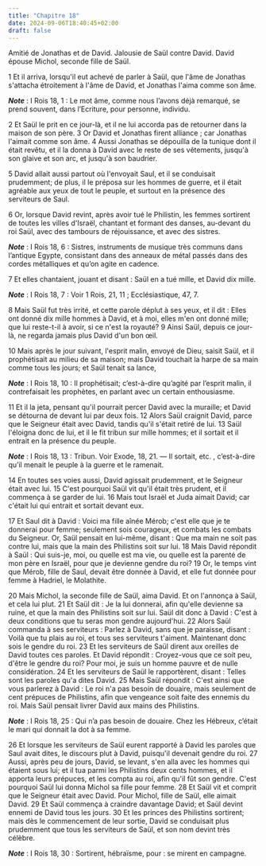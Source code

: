 ```yaml
---
title: "Chapitre 18"
date: 2024-09-06T18:40:45+02:00
draft: false
---
```



Amitié de Jonathas et de David.
Jalousie de Saül contre David.
David épouse Michol, seconde fille de Saül.


1 Et il arriva, lorsqu'il eut achevé de parler à Saül, que l'âme de Jonathas s'attacha étroitement à l'âme de David, et Jonathas l'aima comme son âme.

***Note*** :  I Rois 18, 1 : Le mot âme, comme nous l’avons déjà remarqué, se prend souvent, dans l’Ecriture, pour personne, individu.

2 Et Saül le prit en ce jour-là, et il ne lui accorda pas de retourner dans la maison de son père. 3 Or David et Jonathas firent alliance ; car Jonathas l'aimait comme son âme. 4 Aussi Jonathas se dépouilla de la tunique dont il était revêtu, et il la donna à David avec le reste de ses vêtements, jusqu'à son glaive et son arc, et jusqu'à son baudrier.

5 David allait aussi partout où l'envoyait Saul, et il se conduisait prudemment; de plus, il le préposa sur les hommes de guerre, et il était agréable aux yeux de tout le peuple, et surtout en la présence des serviteurs de Saul.


6 Or, lorsque David revint, après avoir tué le Philistin, les femmes sortirent de toutes les villes d'Israël, chantant et formant des danses, au-devant du roi Saül, avec des tambours de réjouissance, et avec des sistres.

***Note*** :  I Rois 18, 6 : Sistres, instruments de musique très communs dans l’antique Egypte, consistant dans des anneaux de métal passés dans des cordes métalliques et qu’on agite en cadence.

7 Et elles chantaient, jouant et disant : Saül en a tué mille, et David dix mille.

***Note*** :  I Rois 18, 7 : Voir 1 Rois, 21, 11 ; Ecclésiastique, 47, 7.

8 Mais Saül fut très irrité, et cette parole déplut à ses yeux, et il dit : Elles ont donné dix mille hommes à David, et à moi, elles m'en ont donné mille; que lui reste-t-il à avoir, si ce n'est la royauté? 9 Ainsi Saül, depuis ce jour-là, ne regarda jamais plus David d'un bon œil.


10 Mais après le jour suivant, l'esprit malin, envoyé de Dieu, saisit Saül, et il prophétisait au milieu de sa maison; mais David touchait la harpe de sa main comme tous les jours; et Saül tenait sa lance,

***Note*** :  I Rois 18, 10 : Il prophétisait; c’est-à-dire qu’agité par l’esprit malin, il contrefaisait les prophètes, en parlant avec un certain enthousiasme.

11 Et il la jeta, pensant qu'il pourrait percer David avec la muraille; et David se détourna de devant lui par deux fois. 12 Alors Saül craignit David, parce que le Seigneur était avec David, tandis qu'il s'était retiré de lui. 13 Saül l'éloigna donc de lui, et il le fit tribun sur mille hommes; et il sortait et il entrait en la présence du peuple.

***Note*** :  I Rois 18, 13 : Tribun. Voir Exode, 18, 21. ― Il sortait, etc. , c’est-à-dire qu’il menait le peuple à la guerre et le ramenait.

14 En toutes ses voies aussi, David agissait prudemment, et le Seigneur était avec lui. 15 C'est pourquoi Saül vit qu'il était très prudent, et il commença à se garder de lui. 16 Mais tout Israël et Juda aimait David; car c'était lui qui entrait et sortait devant eux.


17 Et Saul dit à David : Voici ma fille aînée Mérob; c'est elle que je te donnerai pour femme; seulement sois courageux, et combats les combats du Seigneur. Or, Saül pensait en lui-même, disant : Que ma main ne soit pas contre lui, mais que la main des Philistins soit sur lui. 18 Mais David répondit à Saül : Qui suis-je, moi, ou quelle est ma vie, ou quelle est la parenté de mon père en Israël, pour que je devienne gendre du roi? 19 Or, le temps vint que Mérob, fille de Saul, devait être donnée à David, et elle fut donnée pour femme à Hadriel, le Molathite.


20 Mais Michol, la seconde fille de Saül, aima David. Et on l'annonça à Saül, et cela lui plut. 21 Et Saül dit : Je la lui donnerai, afin qu'elle devienne sa ruine, et que la main des Philistins soit sur lui. Saül dit donc à David : C'est à deux conditions que tu seras mon gendre aujourd'hui. 22 Alors Saül commanda à ses serviteurs : Parlez à David, sans que je paraisse, disant : Voilà que tu plais au roi, et tous ses serviteurs t'aiment. Maintenant donc sois le gendre du roi. 23 Et les serviteurs de Saül dirent aux oreilles de David toutes ces paroles. Et David répondit : Croyez-vous que ce soit peu, d'être le gendre du roi? Pour moi, je suis un homme pauvre et de nulle considération. 24 Et les serviteurs de Saül le rapportèrent, disant : Telles sont les paroles qu'a dites David. 25 Mais Saül répondit : C'est ainsi que vous parlerez à David : Le roi n'a pas besoin de douaire, mais seulement de cent prépuces de Philistins, afin que vengeance soit faite des ennemis du roi. Mais Saül pensait livrer David aux mains
des Philistins.

***Note*** :  I Rois 18, 25 : Qui n’a pas besoin de douaire. Chez les Hébreux, c’était le mari qui donnait la dot à sa femme.

26 Et lorsque les serviteurs de Saül eurent rapporté à David les paroles que Saul avait dites, le discours plut à David, puisqu'il devenait gendre du roi. 27 Aussi, après peu de jours, David, se levant, s'en alla avec les hommes qui étaient sous lui; et il tua parmi les Philistins deux cents hommes, et il apporta leurs prépuces, et les compta au roi, afin qu'il fût son gendre. C'est pourquoi Saül lui donna Michol sa fille pour femme. 28 Et Saül vit et comprit que le Seigneur était avec David. Pour Michol, fille de Saül, elle aimait David. 29 Et Saül commença à craindre davantage David; et Saül devint ennemi de David tous les jours. 30 Et les princes des Philistins sortirent; mais dès le commencement de leur sortie, David se conduisait plus prudemment que tous les serviteurs de Saül, et son nom devint très célèbre.

***Note*** :  I Rois 18, 30 : Sortirent, hébraïsme, pour : se mirent en campagne.

